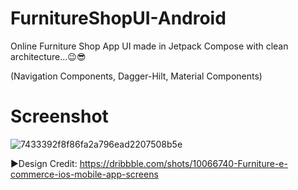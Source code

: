 # FurnitureShopUI-Android
Online Furniture Shop App UI made in Jetpack Compose with clean architecture...😉😎

(Navigation Components,
Dagger-Hilt,
Material Components)

# Screenshot

![7433392f8f86fa2a796ead2207508b5e](https://user-images.githubusercontent.com/25154589/128817681-ba43a40b-c659-4773-aab8-c717ea707616.png)

►Design Credit: https://dribbble.com/shots/10066740-Furniture-e-commerce-ios-mobile-app-screens



